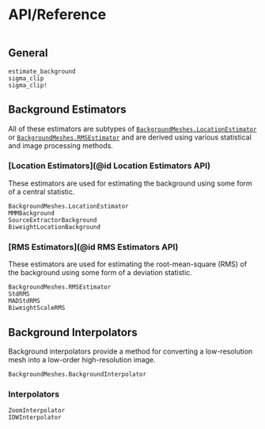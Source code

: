 # API/Reference

```@index
```

## General

```@docs
estimate_background
sigma_clip
sigma_clip!
```


## Background Estimators

All of these estimators are subtypes of [`BackgroundMeshes.LocationEstimator`](@ref) or [`BackgroundMeshes.RMSEstimator`](@ref) and are derived using various statistical and image processing methods.

### [Location Estimators](@id Location Estimators API)

These estimators are used for estimating the background using some form of a central statistic.

```@docs
BackgroundMeshes.LocationEstimator
MMMBackground
SourceExtractorBackground
BiweightLocationBackground
```

### [RMS Estimators](@id RMS Estimators API)

These estimators are used for estimating the root-mean-square (RMS) of the background using some form of a deviation statistic.

```@docs
BackgroundMeshes.RMSEstimator
StdRMS
MADStdRMS
BiweightScaleRMS
```

## Background Interpolators

Background interpolators provide a method for converting a low-resolution mesh into a low-order high-resolution image.

```@docs
BackgroundMeshes.BackgroundInterpolator
```

### Interpolators

```@docs
ZoomInterpolator
IDWInterpolator
```

